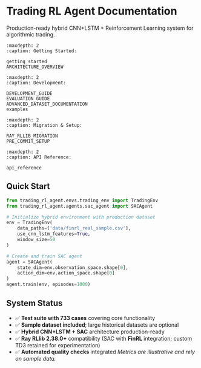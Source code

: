 # Trading RL Agent Documentation

Production-ready hybrid CNN+LSTM + Reinforcement Learning system for algorithmic trading.

```{toctree}
:maxdepth: 2
:caption: Getting Started:

getting_started
ARCHITECTURE_OVERVIEW
```

```{toctree}
:maxdepth: 2
:caption: Development:

DEVELOPMENT_GUIDE
EVALUATION_GUIDE
ADVANCED_DATASET_DOCUMENTATION
examples
```

```{toctree}
:maxdepth: 2
:caption: Migration & Setup:

RAY_RLLIB_MIGRATION
PRE_COMMIT_SETUP
```

```{toctree}
:maxdepth: 2
:caption: API Reference:

api_reference
```

## Quick Start

```python
from trading_rl_agent.envs.trading_env import TradingEnv
from trading_rl_agent.agents.sac_agent import SACAgent

# Initialize hybrid environment with production dataset
env = TradingEnv(
    data_paths=['data/finrl_real_sample.csv'],
    use_cnn_lstm_features=True,
    window_size=50
)

# Create and train SAC agent
agent = SACAgent(
    state_dim=env.observation_space.shape[0],
    action_dim=env.action_space.shape[0]
)
agent.train(env, episodes=1000)
```

## System Status

- ✅ **Test suite with 733 cases** covering core functionality
- ✅ **Sample dataset included**; large historical datasets are optional
- ✅ **Hybrid CNN+LSTM + SAC** architecture production-ready
- ✅ **Ray RLlib 2.38.0+** compatibility (SAC with **FinRL** integration; custom TD3 retained for experimentation)
- ✅ **Automated quality checks** integrated
  _Metrics are illustrative and rely on sample data._
